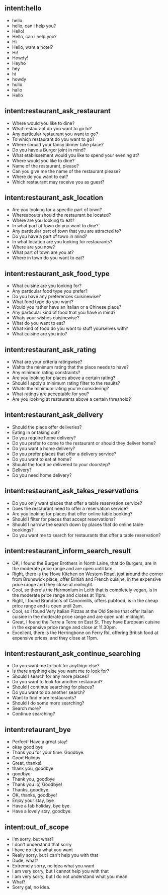 ## intent:hello
- hello
- hello, can i help you?
- Hello!
- Hello, can i help you?
- Hi
- Hello, want a hotel?
- Hi!
- Howdy!
- Heyho
- hey
- hi
- howdy
- hullo
- hallo
- Hello

## intent:restaurant_ask_restaurant
- Where would you like to dine?
- What restaurant do you want to go to?
- Any particular restaurant you want to go?
- To which restaurant do you want to go?
- Where should your fancy dinner take place?
- Do you have a Burger joint in mind?
- What etablissement would you like to spend your evening at?
- Where would you like to dine?
- Name of the restaurant, please?
- Can you give me the name of the restaurant please?
- Where do you want to eat?
- Which restaurant may receive you as guest?

## intent:restaurant_ask_location
- Are you looking for a specific part of town?
- Whereabouts should the restaurant be located?
- Where are you looking to eat?
- In what part of town do you want to dine?
- Any particular part of town that you are attracted to?
- Do you have a part of town in mind?
- In what location are you looking for restaurants?
- Where are you now?
- What part of town are you at?
- Where in town do you want to eat?

## intent:restaurant_ask_food_type
- What cuisine are you looking for?
- Any particular food type you prefer?
- Do you have any preferences cuisinewise?
- What food type do you want?
- Would you rather have an Italian or a Chinese place?
- Any particular kind of food that you have in mind?
- Whats your wishes cuisinewise?
- What do you want to eat?
- What kind of food do you want to stuff yourselves with?
- What cuisine are you into?

## intent:restaurant_ask_rating
- What are your criteria ratingwise?
- Wahts the minimum rating that the place needs to have?
- Any minimum rating constraints?
- Are you looking for places above a certain rating?
- Should I apply a minimum rating filter to the results?
- Whats the minimum rating you're considering?
- What ratings are acceptable for you?
- Are you looking at restaurants above a certain threshold?

## intent:restaurant_ask_delivery
- Should the place offer deliveries?
- Eating in or taking out?
- Do you require home delivery?
- Do you prefer to come to the restaurant or should they deliver home?
- Do you want a home delivery?
- Do you prefer places that offer a delivery service?
- Do you want to eat at home?
- Should the food be delivered to your doorstep?
- Delivery?
- Do you need home delivery?

## intent:restaurant_ask_takes_reservations
- Do you only want places that offer a table reservation service?
- Does the restaurant need to offer a reservation service?
- Are you looking for places that offer online table booking?
- Should I filter for places that accept reservations?
- Should I narrow the search down by places that do online table bookings?
- Do you want me to search for restaurants that offer a table reservation?

## intent:restaurant_inform_search_result
- OK, I found the Burger Brothers in North Laine, that do Burgers, are in the moderate price range and are open until late.
- Right, there is the Hove Kitchen on Western Road, just around the corner from Brunswick place, offer British and French cuisine, in the expensive price range and they close at midnight.
- Cool, so there's the Harmonium in Leith that is completely vegan, is in the moderate price range and closes at 11pm.
- Right, I found Brandon's of Canonmills, offers pubfood, is in the cheap price range and is open until 2am.
- Cool, so I found Very Italian Pizzas at the Old Steine that offer Italian cuisine in the moderate price range and are open until midnight.
- Great, I found the Terre a Terre on East St. They have European cuisine in the expensive price range and close at 11.30pm.
- Excellent, there is the Herringbone on Ferry Rd, offering British food at expensive prices, and they close at 11pm.

## intent:restaurant_ask_continue_searching
- Do you want me to look for anythign else?
- Is there anything else you want me to look for?
- Should I search for any more places?
- Do you want to look for another restaurant?
- Should I continue searching for places?
- Do you want to do another search?
- Want to find more restaurants?
- Should I do some more searching?
- Search more?
- Continue searching?

## intent:retaurant_bye
- Perfect! Have a great stay!
- okay good bye
- Thank you for your time. Goodbye.
- Good Holiday
- Great, thanks!
- thank you, goodbye
- goodbye
- Thank you, goodbye
- Thank you :o) Goodbye!
- Thanks, goodbye.
- OK, thanks, goodbye!
- Enjoy your stay, bye
- Have a fab holiday, bye bye.
- Have a lovely stay, goodbye.

## intent:out_of_scope
- I'm sorry, but what?
- I don't understand that sorry
- I have no idea what you want
- Really sorry, but I can't help you with that
- Dude, what?
- Extremely sorry, no idea what you want
- I am very sorry, but I cannot help you with that
- I am very sorry, but I do not understand what you mean
- What?
- Sorry gal, no idea.

